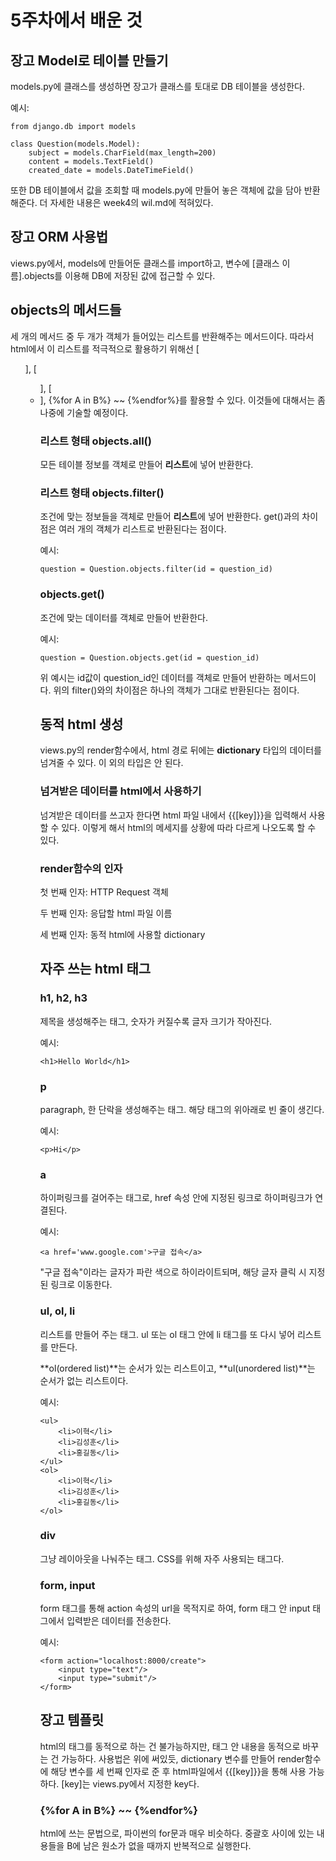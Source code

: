 # 5주차에서 배운 것
## 장고 Model로 테이블 만들기
models.py에 클래스를 생성하면 장고가 클래스를 토대로 DB 테이블을 생성한다.

예시:

    from django.db import models

    class Question(models.Model):
        subject = models.CharField(max_length=200)
        content = models.TextField()
        created_date = models.DateTimeField()
또한 DB 테이블에서 값을 조회할 때 models.py에 만들어 놓은 객체에 값을 담아 반환해준다. 더 자세한 내용은 week4의 wil.md에 적혀있다.

## 장고 ORM 사용법
views.py에서, models에 만들어둔 클래스를 import하고, 변수에 [클래스 이름].objects를 이용해 DB에 저장된 값에 접근할 수 있다.

## objects의 메서드들
세 개의 메서드 중 두 개가 객체가 들어있는 리스트를 반환해주는 메서드이다. 따라서 html에서 이 리스트를 적극적으로 활용하기 위해선 [<ol>], [<ul>], [<li>], {%for A in B%} ~~ {%endfor%}를 활용할 수 있다. 이것들에 대해서는 좀 나중에 기술할 예정이다.
### 리스트 형태 objects.all()
모든 테이블 정보를 객체로 만들어 **리스트**에 넣어 반환한다.

### 리스트 형태 objects.filter()
조건에 맞는 정보들을 객체로 만들어 **리스트**에 넣어 반환한다. get()과의 차이점은 여러 개의 객체가 리스트로 반환된다는 점이다.

예시:

    question = Question.objects.filter(id = question_id)

### objects.get()
조건에 맞는 데이터를 객체로 만들어 반환한다.

예시:

    question = Question.objects.get(id = question_id)

위 예시는 id값이 question_id인 데이터를 객체로 만들어 반환하는 메서드이다. 위의 filter()와의 차이점은 하나의 객체가 그대로 반환된다는 점이다.

## 동적 html 생성
views.py의 render함수에서, html 경로 뒤에는 **dictionary** 타입의 데이터를 넘겨줄 수 있다. 이 외의 타입은 안 된다.

### 넘겨받은 데이터를 html에서 사용하기
넘겨받은 데이터를 쓰고자 한다면 html 파일 내에서 {{[key]}}을 입력해서 사용할 수 있다. 이렇게 해서 html의 메세지를 상황에 따라 다르게 나오도록 할 수 있다.

### render함수의 인자
첫 번째 인자: HTTP Request 객체

두 번째 인자: 응답할 html 파일 이름

세 번째 인자: 동적 html에 사용할 dictionary

## 자주 쓰는 html 태그
### h1, h2, h3
제목을 생성해주는 태그, 숫자가 커질수록 글자 크기가 작아진다.

예시:

    <h1>Hello World</h1>

### p
paragraph, 한 단락을 생성해주는 태그. 해당 태그의 위아래로 빈 줄이 생긴다.

예시:

    <p>Hi</p>

### a
하이퍼링크를 걸어주는 태그로, href 속성 안에 지정된 링크로 하이퍼링크가 연결된다.

예시:

    <a href='www.google.com'>구글 접속</a>
"구글 접속"이라는 글자가 파란 색으로 하이라이트되며, 해당 글자 클릭 시 지정된 링크로 이동한다.

### ul, ol, li
리스트를 만들어 주는 태그. ul 또는 ol 태그 안에 li 태그를 또 다시 넣어 리스트를 만든다.

**ol(ordered list)**는 순서가 있는 리스트이고, **ul(unordered list)**는 순서가 없는 리스트이다.

예시:

    <ul>
        <li>이혁</li>
        <li>김성훈</li>
        <li>홍길동</li>
    </ul>
    <ol>
        <li>이혁</li>
        <li>김성훈</li>
        <li>홍길동</li>
    </ol>

### div
그냥 레이아웃을 나눠주는 태그. CSS를 위해 자주 사용되는 태그다.

### form, input
form 태그를 통해 action 속성의 url을 목적지로 하여, form 태그 안 input 태그에서 입력받은 데이터를 전송한다.

예시:

    <form action="localhost:8000/create">
        <input type="text"/>
        <input type="submit"/>
    </form>

## 장고 템플릿
html의 태그를 동적으로 하는 건 불가능하지만, 태그 안 내용을 동적으로 바꾸는 건 가능하다. 사용법은 위에 써있듯, dictionary 변수를 만들어 render함수에 해당 변수를 세 번째 인자로 준 후 html파일에서 {{[key]}}을 통해 사용 가능하다. [key]는 views.py에서 지정한 key다.

### {%for A in B%} ~~ {%endfor%}
html에 쓰는 문법으로, 파이썬의 for문과 매우 비슷하다. 중괄호 사이에 있는 내용들을 B에 남은 원소가 없을 때까지 반복적으로 실행한다.